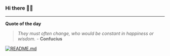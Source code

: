 ### Hi there 👋🏻


---

**Quote of the day**

> *They must often change, who would be constant in happiness or wisdom.* - **Confucius** 

[![README.md](https://github.com/marcolovazzano/marcolovazzano/actions/workflows/readme.yml/badge.svg?branch=main)](https://github.com/marcolovazzano/marcolovazzano/actions/workflows/readme.yml)
